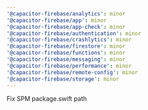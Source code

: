 ```yaml
---
'@capacitor-firebase/analytics': minor
'@capacitor-firebase/app': minor
'@capacitor-firebase/app-check': minor
'@capacitor-firebase/authentication': minor
'@capacitor-firebase/crashlytics': minor
'@capacitor-firebase/firestore': minor
'@capacitor-firebase/functions': minor
'@capacitor-firebase/messaging': minor
'@capacitor-firebase/performance': minor
'@capacitor-firebase/remote-config': minor
'@capacitor-firebase/storage': minor
---
```


Fix SPM package.swift path

